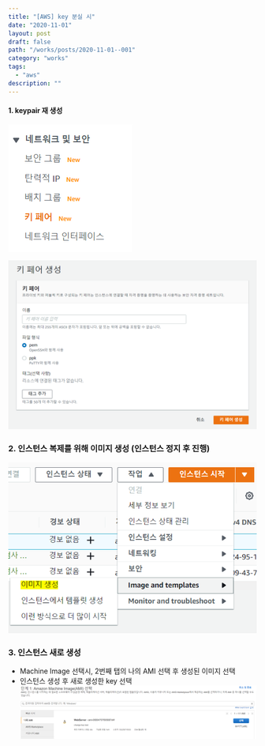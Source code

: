 ```yaml
---
title: "[AWS] key 분실 시"
date: "2020-11-01"
layout: post
draft: false
path: "/works/posts/2020-11-01--001"
category: "works"
tags:
  - "aws"
description: ""
---
```


#### 1. keypair 재 생성
![](001-01.PNG)

![](001-02.PNG)


### 2. 인스턴스 복제를 위해 이미지 생성 (인스턴스 정지 후 진행)
![](001-03.PNG)

### 3. 인스턴스 새로 생성
 - Machine Image 선택시, 2번째 탭의 나의 AMI 선택 후 생성된 이미지 선택
 - 인스턴스 생성 후 새로 생성한 key 선택
![](001-04.PNG)

